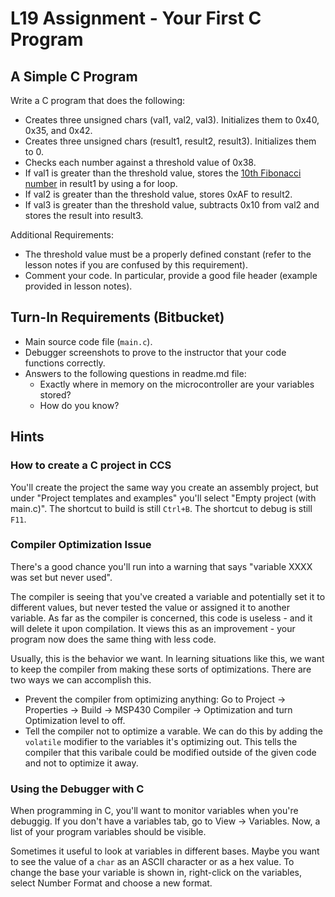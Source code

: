 # L19 Assignment - Your First C Program

## A Simple C Program

Write a C program that does the following:

- Creates three unsigned chars (val1, val2, val3).  Initializes them to 0x40, 0x35, and 0x42.
- Creates three unsigned chars (result1, result2, result3).  Initializes them to 0.
- Checks each number against a threshold value of 0x38.
- If val1 is greater than the threshold value, stores the [10th Fibonacci number](http://en.wikipedia.org/wiki/Fibonacci_number) in result1 by using a for loop.
- If val2 is greater than the threshold value, stores 0xAF to result2.
- If val3 is greater than the threshold value, subtracts 0x10 from val2 and stores the result into result3.

Additional Requirements:

- The threshold value must be a properly defined constant (refer to the lesson notes if you are confused by this requirement).
- Comment your code.  In particular, provide a good file header (example provided in lesson notes).

## Turn-In Requirements (Bitbucket)

- Main source code file (`main.c`).
- Debugger screenshots to prove to the instructor that your code functions correctly.
- Answers to the following questions in readme.md file:
    - Exactly where in memory on the microcontroller are your variables stored?
    - How do you know?

## Hints

### How to create a C project in CCS

You'll create the project the same way you create an assembly project, but under "Project templates and examples" you'll select "Empty project (with main.c)".  The shortcut to build is still `Ctrl+B`.  The shortcut to debug is still `F11`.

### Compiler Optimization Issue

There's a good chance you'll run into a warning that says "variable XXXX was set but never used".

The compiler is seeing that you've created a variable and potentially set it to different values, but never tested the value or assigned it to another variable.  As far as the compiler is concerned, this code is useless - and it will delete it upon compilation.  It views this as an improvement - your program now does the same thing with less code.

Usually, this is the behavior we want.  In learning situations like this, we want to keep the compiler from making these sorts of optimizations.  There are two ways we can accomplish this.

- Prevent the compiler from optimizing anything: Go to Project -> Properties -> Build -> MSP430 Compiler -> Optimization and turn Optimization level to off.
- Tell the compiler not to optimize a varable.  We can do this by adding the `volatile` modifier to the variables it's optimizing out.  This tells the compiler that this varibale could be modified outside of the given code and not to optimize it away.

### Using the Debugger with C

When programming in C, you'll want to monitor variables when you're debuggig.  If you don't have a variables tab, go to View -> Variables.  Now, a list of your program variables should be visible.

Sometimes it useful to look at variables in different bases.  Maybe you want to see the value of a `char` as an ASCII character or as a hex value.  To change the base your variable is shown in, right-click on the variables, select Number Format and choose a new format.
